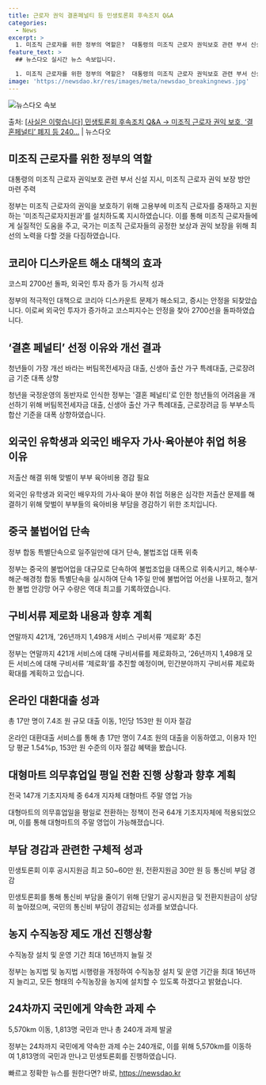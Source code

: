 ```yaml
---
title: 근로자 권익 결혼페널티 등 민생토론회 후속조치 Q&A
categories:
  - News
excerpt: >
  1. 미조직 근로자를 위한 정부의 역할은?  대통령의 미조직 근로자 권익보호 관련 부서 신설 지시, 미조직 …
feature_text: >
  ## 뉴스다오 실시간 뉴스 속보입니다.

  1. 미조직 근로자를 위한 정부의 역할은?  대통령의 미조직 근로자 권익보호 관련 부서 신설 지시, 미조직 …
image: 'https://newsdao.kr/res/images/meta/newsdao_breakingnews.jpg'
---
```


![뉴스다오 속보](https://newsdao.kr/res/images/meta/newsdao_breakingnews.jpg)

<p>출처: <a href="https://newsdao.kr/3527" rel="dofollow">[사실은 이렇습니다] 민생토론회 후속조치 Q&A → 미조직 근로자 권익 보호, ‘결혼페널티’ 폐지 등 240…</a> | 뉴스다오</p>

<h2 data-ke-size="size26">미조직 근로자를 위한 정부의 역할</h2>
<p data-ke-size="size16">대통령의 미조직 근로자 권익보호 관련 부서 신설 지시, 미조직 근로자 권익 보장 방안 마련 주력</p>
정부는 미조직 근로자의 권익을 보호하기 위해 고용부에 미조직 근로자를 중재하고 지원하는 '미조직근로자지원과'를 설치하도록 지시하였습니다. 
이를 통해 미조직 근로자들에게 실질적인 도움을 주고, 국가는 미조직 근로자들의 공정한 보상과 권익 보장을 위해 최선의 노력을 다할 것을 다짐하였습니다.

<h2 data-ke-size="size26">코리아 디스카운트 해소 대책의 효과</h2>
<p data-ke-size="size16">코스피 2700선 돌파, 외국인 투자 증가 등 가시적 성과</p>
정부의 적극적인 대책으로 코리아 디스카운트 문제가 해소되고, 증시는 안정을 되찾았습니다. 이로써 외국인 투자가 증가하고 코스피지수는 안정을 찾아 2700선을 돌파하였습니다.

<h2 data-ke-size="size26">‘결혼 페널티’ 선정 이유와 개선 결과</h2>
<p data-ke-size="size16">청년들이 가장 개선 바라는 버팀목전세자금 대출, 신생아 출산 가구 특례대출, 근로장려금 기준 대폭 상향</p>
청년을 국정운영의 동반자로 인식한 정부는 '결혼 페널티'로 인한 청년들의 어려움을 개선하기 위해 버팀목전세자금 대출, 신생아 출산 가구 특례대출, 근로장려금 등 부부소득 합산 기준을 대폭 상향하였습니다.

<h2 data-ke-size="size26">외국인 유학생과 외국인 배우자 가사·육아분야 취업 허용 이유</h2>
<p data-ke-size="size16">저출산 해결 위해 맞벌이 부부 육아비용 경감 필요</p>
외국인 유학생과 외국인 배우자의 가사·육아 분야 취업 허용은 심각한 저출산 문제를 해결하기 위해 맞벌이 부부들의 육아비용 부담을 경감하기 위한 조치입니다.

<h2 data-ke-size="size26">중국 불법어업 단속</h2>
<p data-ke-size="size16">정부 합동 특별단속으로 일주일만에 대거 단속, 불법조업 대폭 위축</p>
정부는 중국의 불법어업을 대규모로 단속하여 불법조업을 대폭으로 위축시키고, 해수부·해군·해경청 합동 특별단속을 실시하여 단속 1주일 만에 불법어업 어선을 나포하고, 철거한 불법 안강망 어구 수량은 역대 최고를 기록하였습니다.

<h2 data-ke-size="size26">구비서류 제로화 내용과 향후 계획</h2>
<p data-ke-size="size16">연말까지 421개, ’26년까지 1,498개 서비스 구비서류 ‘제로화’ 추진</p>
정부는 연말까지 421개 서비스에 대해 구비서류를 제로화하고, ’26년까지 1,498개 모든 서비스에 대해 구비서류 ‘제로화’를 추진할 예정이며, 민간분야까지 구비서류 제로화 확대를 계획하고 있습니다.

<h2 data-ke-size="size26">온라인 대환대출 성과</h2>
<p data-ke-size="size16">총 17만 명이 7.4조 원 규모 대출 이동, 1인당 153만 원 이자 절감</p>
온라인 대환대출 서비스를 통해 총 17만 명이 7.4조 원의 대출을 이동하였고, 이용자 1인당 평균 1.54%p, 153만 원 수준의 이자 절감 혜택을 봤습니다.

<h2 data-ke-size="size26">대형마트 의무휴업일 평일 전환 진행 상황과 향후 계획</h2>
<p data-ke-size="size16">전국 147개 기초지자체 중 64개 지자체 대형마트 주말 영업 가능</p>
대형마트의 의무휴업일을 평일로 전환하는 정책이 전국 64개 기초지자체에 적용되었으며, 이를 통해 대형마트의 주말 영업이 가능해졌습니다.

<h2 data-ke-size="size26">부담 경감과 관련한 구체적 성과</h2>
<p data-ke-size="size16">민생토론회 이후 공시지원금 최고 50~60만 원, 전환지원금 30만 원 등 통신비 부담 경감</p>
민생토론회를 통해 통신비 부담을 줄이기 위해 단말기 공시지원금 및 전환지원금이 상당히 높아졌으며, 국민의 통신비 부담이 경감되는 성과를 보였습니다.

<h2 data-ke-size="size26">농지 수직농장 제도 개선 진행상황</h2>
<p data-ke-size="size16">수직농장 설치 및 운영 기간 최대 16년까지 늘릴 것</p>
정부는 농지법 및 농지법 시행령을 개정하여 수직농장 설치 및 운영 기간을 최대 16년까지 늘리고, 모든 형태의 수직농장을 농지에 설치할 수 있도록 하겠다고 밝혔습니다.

<h2 data-ke-size="size26">24차까지 국민에게 약속한 과제 수</h2>
<p data-ke-size="size16">5,570km 이동, 1,813명 국민과 만나 총 240개 과제 발굴</p>
정부는 24차까지 국민에게 약속한 과제 수는 240개로, 이를 위해 5,570km를 이동하여 1,813명의 국민과 만나고 민생토론회를 진행하였습니다. 

빠르고 정확한 뉴스를 원한다면? 바로, <a href="https://newsdao.kr" rel="dofollow">https://newsdao.kr</a>


